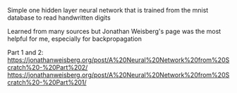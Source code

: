 Simple one hidden layer neural network that is trained from the mnist database to read handwritten digits

Learned from many sources but Jonathan Weisberg's page was the most helpful for me, especially for backpropagation

Part 1 and 2:
https://jonathanweisberg.org/post/A%20Neural%20Network%20from%20Scratch%20-%20Part%202/
https://jonathanweisberg.org/post/A%20Neural%20Network%20from%20Scratch%20-%20Part%201/
